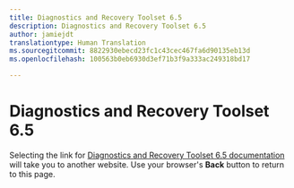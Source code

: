 ```yaml
---
title: Diagnostics and Recovery Toolset 6.5
description: Diagnostics and Recovery Toolset 6.5
author: jamiejdt
translationtype: Human Translation
ms.sourcegitcommit: 8822930ebecd23fc1c43cec467fa6d90135eb13d
ms.openlocfilehash: 100563b0eb6930d3ef71b3f9a333ac249318bd17

---
```


# Diagnostics and Recovery Toolset 6.5

Selecting the link for [Diagnostics and Recovery Toolset 6.5 documentation](https://technet.microsoft.com/en-us/library/jj713388.aspx) will take you to another website. Use your browser's **Back** button to return to this page.   


<!--HONumber=Jun16_HO4-->


